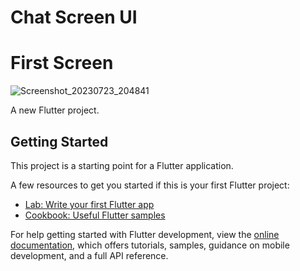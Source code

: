 # Chat Screen UI

# First Screen
![Screenshot_20230723_204841](https://github.com/umermaher/MAD-lab_02/assets/93570267/42740f83-161e-4cb8-bca1-469c4b39a3c2)

A new Flutter project.

## Getting Started

This project is a starting point for a Flutter application.

A few resources to get you started if this is your first Flutter project:

- [Lab: Write your first Flutter app](https://docs.flutter.dev/get-started/codelab)
- [Cookbook: Useful Flutter samples](https://docs.flutter.dev/cookbook)

For help getting started with Flutter development, view the
[online documentation](https://docs.flutter.dev/), which offers tutorials,
samples, guidance on mobile development, and a full API reference.
